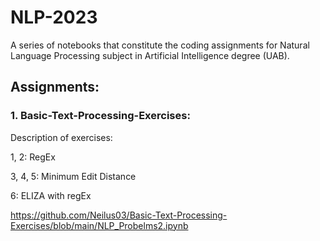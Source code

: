 # NLP-2023
A series of notebooks that constitute the coding assignments for Natural Language Processing subject in Artificial Intelligence degree (UAB).

## Assignments:

### 1. Basic-Text-Processing-Exercises:

Description of exercises:

1, 2: RegEx

3, 4, 5: Minimum Edit Distance

6: ELIZA with regEx

https://github.com/Neilus03/Basic-Text-Processing-Exercises/blob/main/NLP_Probelms2.ipynb
